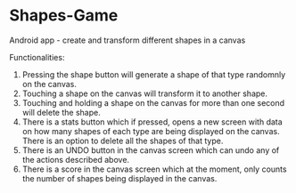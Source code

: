 # Shapes-Game
Android app - create and transform different shapes in a canvas

Functionalities:

1. Pressing the shape button will generate a shape of that type randomnly on the canvas.
2. Touching a shape on the canvas will transform it to another shape.
3. Touching and holding a shape on the canvas for more than one second will delete the shape.
4. There is a stats button which if pressed, opens a new screen with data on how many shapes of each type are being displayed on the canvas. There is an option to delete all the shapes of that type.
5. There is an UNDO button in the canvas screen which can undo any of the actions described above.
6. There is a score in the canvas screen which at the moment, only counts the number of shapes being displayed in the canvas.
